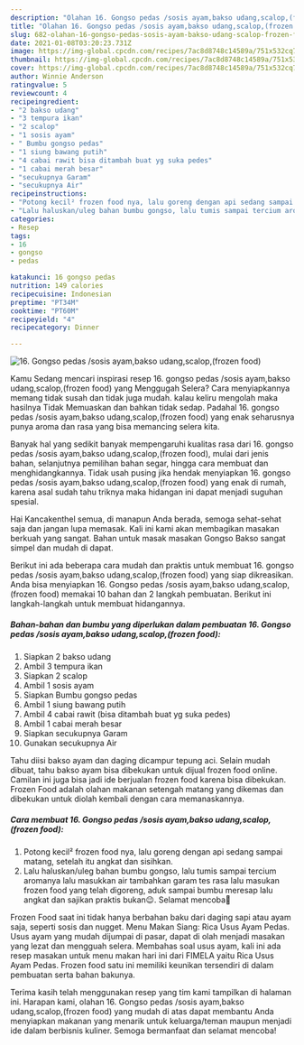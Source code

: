 ```yaml
---
description: "Olahan 16. Gongso pedas /sosis ayam,bakso udang,scalop,(frozen food) | Cara Membuat 16. Gongso pedas /sosis ayam,bakso udang,scalop,(frozen food) Yang Menggugah Selera"
title: "Olahan 16. Gongso pedas /sosis ayam,bakso udang,scalop,(frozen food) | Cara Membuat 16. Gongso pedas /sosis ayam,bakso udang,scalop,(frozen food) Yang Menggugah Selera"
slug: 682-olahan-16-gongso-pedas-sosis-ayam-bakso-udang-scalop-frozen-food-cara-membuat-16-gongso-pedas-sosis-ayam-bakso-udang-scalop-frozen-food-yang-menggugah-selera
date: 2021-01-08T03:20:23.731Z
image: https://img-global.cpcdn.com/recipes/7ac8d8748c14589a/751x532cq70/16-gongso-pedas-sosis-ayambakso-udangscalopfrozen-food-foto-resep-utama.jpg
thumbnail: https://img-global.cpcdn.com/recipes/7ac8d8748c14589a/751x532cq70/16-gongso-pedas-sosis-ayambakso-udangscalopfrozen-food-foto-resep-utama.jpg
cover: https://img-global.cpcdn.com/recipes/7ac8d8748c14589a/751x532cq70/16-gongso-pedas-sosis-ayambakso-udangscalopfrozen-food-foto-resep-utama.jpg
author: Winnie Anderson
ratingvalue: 5
reviewcount: 4
recipeingredient:
- "2 bakso udang"
- "3 tempura ikan"
- "2 scalop"
- "1 sosis ayam"
- " Bumbu gongso pedas"
- "1 siung bawang putih"
- "4 cabai rawit bisa ditambah buat yg suka pedes"
- "1 cabai merah besar"
- "secukupnya Garam"
- "secukupnya Air"
recipeinstructions:
- "Potong kecil² frozen food nya, lalu goreng dengan api sedang sampai matang, setelah itu angkat dan sisihkan."
- "Lalu haluskan/uleg bahan bumbu gongso, lalu tumis sampai tercium aromanya lalu masukkan air tambahkan garam tes rasa lalu masukan frozen food yang telah digoreng, aduk sampai bumbu meresap lalu angkat dan sajikan praktis bukan😉. Selamat mencoba🤗"
categories:
- Resep
tags:
- 16
- gongso
- pedas

katakunci: 16 gongso pedas 
nutrition: 149 calories
recipecuisine: Indonesian
preptime: "PT34M"
cooktime: "PT60M"
recipeyield: "4"
recipecategory: Dinner

---
```



![16. Gongso pedas /sosis ayam,bakso udang,scalop,(frozen food)](https://img-global.cpcdn.com/recipes/7ac8d8748c14589a/751x532cq70/16-gongso-pedas-sosis-ayambakso-udangscalopfrozen-food-foto-resep-utama.jpg)

Kamu Sedang mencari inspirasi resep 16. gongso pedas /sosis ayam,bakso udang,scalop,(frozen food) yang Menggugah Selera? Cara menyiapkannya memang tidak susah dan tidak juga mudah. kalau keliru mengolah maka hasilnya Tidak Memuaskan dan bahkan tidak sedap. Padahal 16. gongso pedas /sosis ayam,bakso udang,scalop,(frozen food) yang enak seharusnya punya aroma dan rasa yang bisa memancing selera kita.

Banyak hal yang sedikit banyak mempengaruhi kualitas rasa dari 16. gongso pedas /sosis ayam,bakso udang,scalop,(frozen food), mulai dari jenis bahan, selanjutnya pemilihan bahan segar, hingga cara membuat dan menghidangkannya. Tidak usah pusing jika hendak menyiapkan 16. gongso pedas /sosis ayam,bakso udang,scalop,(frozen food) yang enak di rumah, karena asal sudah tahu triknya maka hidangan ini dapat menjadi suguhan spesial.

Hai Kancakenthel semua, di manapun Anda berada, semoga sehat-sehat saja dan jangan lupa memasak. Kali ini kami akan membagikan masakan berkuah yang sangat. Bahan untuk masak masakan Gongso Bakso sangat simpel dan mudah di dapat.


Berikut ini ada beberapa cara mudah dan praktis untuk membuat 16. gongso pedas /sosis ayam,bakso udang,scalop,(frozen food) yang siap dikreasikan. Anda bisa menyiapkan 16. Gongso pedas /sosis ayam,bakso udang,scalop,(frozen food) memakai 10 bahan dan 2 langkah pembuatan. Berikut ini langkah-langkah untuk membuat hidangannya.

<!--inarticleads1-->

##### Bahan-bahan dan bumbu yang diperlukan dalam pembuatan 16. Gongso pedas /sosis ayam,bakso udang,scalop,(frozen food):

1. Siapkan 2 bakso udang
1. Ambil 3 tempura ikan
1. Siapkan 2 scalop
1. Ambil 1 sosis ayam
1. Siapkan  Bumbu gongso pedas
1. Ambil 1 siung bawang putih
1. Ambil 4 cabai rawit (bisa ditambah buat yg suka pedes)
1. Ambil 1 cabai merah besar
1. Siapkan secukupnya Garam
1. Gunakan secukupnya Air


Tahu diisi bakso ayam dan daging dicampur tepung aci. Selain mudah dibuat, tahu bakso ayam bisa dibekukan untuk dijual frozen food online. Camilan ini juga bisa jadi ide berjualan frozen food karena bisa dibekukan. Frozen Food adalah olahan makanan setengah matang yang dikemas dan dibekukan untuk diolah kembali dengan cara memanaskannya. 

<!--inarticleads2-->

##### Cara membuat 16. Gongso pedas /sosis ayam,bakso udang,scalop,(frozen food):

1. Potong kecil² frozen food nya, lalu goreng dengan api sedang sampai matang, setelah itu angkat dan sisihkan.
1. Lalu haluskan/uleg bahan bumbu gongso, lalu tumis sampai tercium aromanya lalu masukkan air tambahkan garam tes rasa lalu masukan frozen food yang telah digoreng, aduk sampai bumbu meresap lalu angkat dan sajikan praktis bukan😉. Selamat mencoba🤗


Frozen Food saat ini tidak hanya berbahan baku dari daging sapi atau ayam saja, seperti sosis dan nugget. Menu Makan Siang: Rica Usus Ayam Pedas. Usus ayam yang mudah dijumpai di pasar, dapat di olah menjadi masakan yang lezat dan mengguah selera. Membahas soal usus ayam, kali ini ada resep masakan untuk menu makan hari ini dari FIMELA yaitu Rica Usus Ayam Pedas. Frozen food satu ini memiliki keunikan tersendiri di dalam pembuatan serta bahan bakunya. 

Terima kasih telah menggunakan resep yang tim kami tampilkan di halaman ini. Harapan kami, olahan 16. Gongso pedas /sosis ayam,bakso udang,scalop,(frozen food) yang mudah di atas dapat membantu Anda menyiapkan makanan yang menarik untuk keluarga/teman maupun menjadi ide dalam berbisnis kuliner. Semoga bermanfaat dan selamat mencoba!
